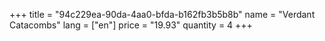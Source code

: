 +++
title = "94c229ea-90da-4aa0-bfda-b162fb3b5b8b"
name = "Verdant Catacombs"
lang = ["en"]
price = "19.93"
quantity = 4
+++
